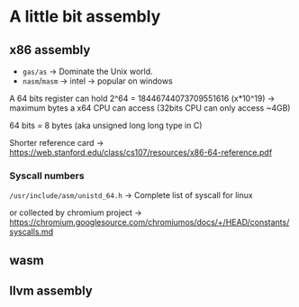 # A little bit assembly

## x86 assembly
+ `gas/as` -> Dominate the Unix world.
+ `nasm`/`masm` -> intel -> popular on windows

A 64 bits register can hold 2^64 = 18446744073709551616 (x*10^19) -> maximum bytes a x64 CPU can access (32bits CPU can only access ~4GB)

64 bits = 8 bytes (aka unsigned long long type in C)

Shorter reference card -> https://web.stanford.edu/class/cs107/resources/x86-64-reference.pdf

### Syscall numbers
`/usr/include/asm/unistd_64.h` -> Complete list of syscall for linux

or collected by chromium project -> <https://chromium.googlesource.com/chromiumos/docs/+/HEAD/constants/syscalls.md>

## wasm
## llvm assembly
